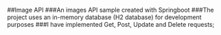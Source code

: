 ##Image API
###An images API sample created with Springboot
###The project uses an in-memory database (H2 database) for development purposes
###I have implemented Get, Post, Update and Delete requests;
